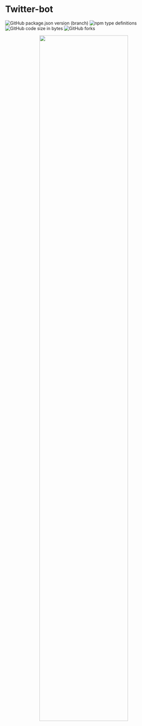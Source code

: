 # Twitter-bot

![GitHub package.json version (branch)](https://img.shields.io/github/package-json/v/amargopastor/random/main?color=blue&style=for-the-badge)
![npm type definitions](https://img.shields.io/npm/types/typescript?logo=typescript&logoColor=white&style=for-the-badge)
![GitHub code size in bytes](https://img.shields.io/github/languages/code-size/amargopastor/random?color=blueviolet&label=CODE%20SIZE&logo=github&style=for-the-badge)
![GitHub forks](https://img.shields.io/github/forks/amargopastor/random?color=success&logo=github&logoColor=white&style=for-the-badge)

<p align="center">
  <img src="./images/cow.jpeg" style="width: 75%">
</p>
